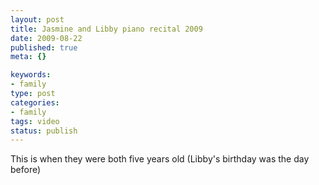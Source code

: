 ```yaml
--- 
layout: post
title: Jasmine and Libby piano recital 2009
date: 2009-08-22
published: true
meta: {}

keywords: 
- family
type: post
categories: 
- family
tags: video
status: publish
---
```

This is when they were both five years old (Libby's birthday was the day before)<br />
